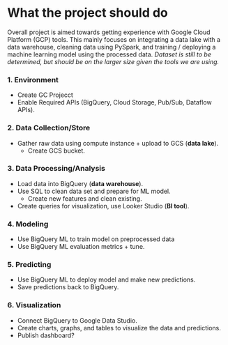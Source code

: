 # What the project should do
Overall project is aimed towards getting experience with Google Cloud Platform (GCP) tools. This mainly focuses on integrating a data lake with a data warehouse, cleaning data using PySpark, and training / deploying a machine learning model using the processed data. *Dataset is still to be determined, but should be on the larger size given the tools we are using.*

### 1. Environment
- Create GC Projecct
- Enable Required APIs (BigQuery, Cloud Storage, Pub/Sub, Dataflow APIs).

### 2. Data Collection/Store
- Gather raw data using compute instance + upload to GCS (**data lake**).
  - Create GCS bucket.

### 3. Data Processing/Analysis
- Load data into BigQuery (**data warehouse**).
- Use SQL to clean data set and prepare for ML model.
  - Create new features and clean existing. 
- Create queries for visualization, use Looker Studio (**BI tool**).

### 4. Modeling
- Use BigQuery ML to train model on preprocessed data
- Use BigQuery ML evaluation metrics + tune.

### 5. Predicting
- Use BigQuery ML to deploy model and make new predictions.
- Save predictions back to BigQuery.

### 6. Visualization
- Connect BigQuery to Google Data Studio.
- Create charts, graphs, and tables to visualize the data and predictions.
- Publish dashboard?

